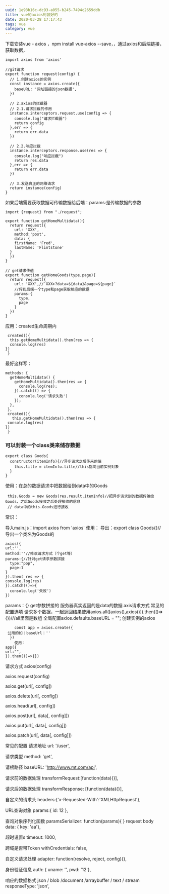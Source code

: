 ```yaml
---
uuid: 1e93b16c-dc93-a055-b245-7494c2659ddb
title: vue的axios封装好的
date: 2020-03-28 17:17:43
tags: vue
category: vue
---
```


下载安装vue - axios ，npm install vue-axios --save，，通过axios和后端链接，获取数据，
```
import axios from 'axios'

//git请求
export function request(config) {
  // 1.创建axios的实例
  const instance = axios.create({
    baseURL: '网址链接的json数据',
  })

  // 2.axios的拦截器
  // 2.1.请求拦截的作用
  instance.interceptors.request.use(config => {
    console.log("请求拦截器")
    return config
  },err => {
    return err.data
  })

  // 2.2.响应拦截
  instance.interceptors.response.use(res => {
    console.log("响应拦截")
    return res.data
  },err => {
    return err.data
  })

  // 3.发送真正的网络请求
  return instance(config)
}

```

如果后端需要获取数据可传输数据给后端：params:是传输数据的参数
```
import {request} from "./request";

export function getHomeMultidata(){
  return request({
    url: 'XXX',
    method:'post',
    data: {
    firstName: 'Fred',
    lastName: 'Flintstone'
  }
  })
}

// get请求传值
export function getHomeGoods(type,page){
  return request({
    url: 'XXX',//`XXX>?data=${data}&page=${page}`
    //传到后端一个type和page获取相应的数据
    params:{
      type,
      page
    }
  })
}

```

应用：created生命周期内

```
 created(){
  this.getHomeMultidata().then(res => {
  console.log(res)
})
 }
```

最好这样写：
```
methods: {
  getHomeMultidata() {
    getHomeMultidata().then(res => {
      console.log(res);
    }).catch(() => {
      console.log('请求失败')
    });
  },
 },
 created(){
   this.getHomeMultidata().then(res => {
 console.log(res)
})
 }

```

### 可以封装一个class类来储存数据
```
export class Goods{
  constructor(itemInfo){//异步请求之后传来的值
    this.title = itemInfo.title//this指向当前实例对象
  }
}
```
使用：在总的数据请求中把数据给到data中的Goods
```
 this.Goods = new Goods(res.result.itemInfo}//把异步请求到的数据传输给Goods，之后Goods接收之后处理接收的信息
 // data中的this.Goods进行接收
```

常识：

导入main.js：import axios from 'axios'
使用：
导出：export class Goods{}//导出一个类名为Goods的
```
axios({
url:'',
method:''//修改请求方式（个get等）
params:{//针对get请求参数拼接
  type:"pop",
  page:1
}
}).then( res => {
console.log(res)
}).catch(()=>{
  console.log('失败')
})
```
params：{}  get参数拼接的
服务器真实返回的是data的数据
axis请求方式
常见的配置选项
请求多个数据，一起返回结果使用axios.all([axios(),axios()]).then(()=>{})///all里面是数组
全局配置axios.defaults.baseURL = "";
创建实例的axios
```
	const app = axios.create({
 公用的如：baseUrl：''
  })
	使用：
app({
url:"",
}).then(()=>{})
```

请求方式
axios(config)

axios.request(config)

axios.get(url[, config])

axios.delete(url[, config])

axios.head(url[, config])

axios.post(url[, data[, config]])

axios.put(url[, data[, config]])

axios.patch(url[, data[, config]])

常见的配置
请求地址
url: '/user',

请求类型
method: 'get',

请根路径
baseURL: 'http://www.mt.com/api',

请求前的数据处理
transformRequest:[function(data){}],

请求后的数据处理
transformResponse: [function(data){}],

自定义的请求头
headers:{'x-Requested-With':'XMLHttpRequest'},

URL查询对象
params:{ id: 12 },

查询对象序列化函数
paramsSerializer: function(params){ }
request body
data: { key: 'aa'},

超时设置s
timeout: 1000,

跨域是否带Token
withCredentials: false,

自定义请求处理
adapter: function(resolve, reject, config){},

身份验证信息
auth: { uname: '', pwd: '12'},

响应的数据格式 json / blob /document /arraybuffer / text / stream
responseType: 'json',

